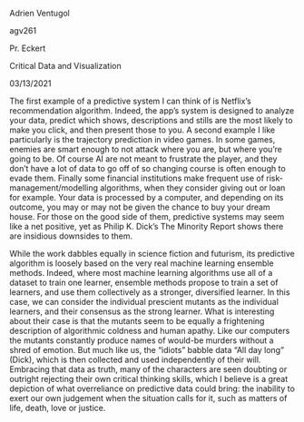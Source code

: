 Adrien Ventugol

agv261

Pr. Eckert

Critical Data and Visualization

03/13/2021

The first example of a predictive system I can think of is Netflix’s recommendation algorithm. Indeed, the app’s system is designed to analyze your data, predict which shows, descriptions and stills are the most likely to make you click, and then present those to you. A second example I like particularly is the trajectory prediction in video games. In some games, enemies are smart enough to not attack where you are, but where you’re going to be. Of course AI are not meant to frustrate the player, and they don’t have a lot of data to go off of so changing course is often enough to evade them. Finally some financial institutions make frequent use of risk-management/modelling algorithms, when they consider giving out or loan for example. Your data is processed by a computer, and depending on its outcome, you may or may not be given the chance to buy your dream house. For those on the good side of them, predictive systems may seem like a net positive, yet as Philip K. Dick’s The Minority Report shows there are insidious downsides to them.

While the work dabbles equally in science fiction and futurism, its predictive algorithm is loosely based on the very real machine learning ensemble methods. Indeed, where most machine learning algorithms use all of a dataset to train one learner, ensemble methods propose to train a set of learners, and use them collectively as a stronger, diversified learner. In this case, we can consider the individual prescient mutants as the individual learners, and their consensus as the strong learner. What is interesting about their case is that the mutants seem to be equally a frightening description of algorithmic coldness and human apathy. Like our computers the mutants constantly produce names of would-be murders without a shred of emotion. But much like us, the “idiots” babble data “All day long” (Dick), which is then collected and used independently of their will. Embracing that data as truth, many of the characters are seen doubting or outright rejecting their own critical thinking skills, which I believe is a great depiction of what overreliance on predictive data could bring: the inability to exert our own judgement when the situation calls for it, such as matters of life, death, love or justice. 
